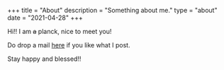 +++
title = "About"
description = "Something about me."
type = "about"
date = "2021-04-28"
+++

Hi!! I am ~~a~~ planck, nice to meet you!

Do drop a mail [here](mailto:shashvatjain817@gmail.com) if you like what I post. 

Stay happy and blessed!!
 

